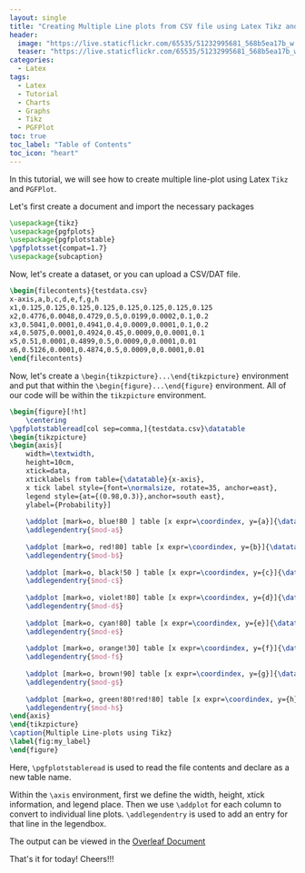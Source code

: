 ```yaml
---
layout: single
title: "Creating Multiple Line plots from CSV file using Latex Tikz and PGFPlot"
header:
  image: "https://live.staticflickr.com/65535/51232995681_568b5ea17b_w.jpg"
  teaser: "https://live.staticflickr.com/65535/51232995681_568b5ea17b_w.jpg"
categories:
  - Latex
tags:
  - Latex
  - Tutorial
  - Charts
  - Graphs
  - Tikz
  - PGFPlot
toc: true
toc_label: "Table of Contents"
toc_icon: "heart"
---
```



In this tutorial, we will see how to create multiple line-plot using Latex `Tikz` and `PGFPlot`.

Let's first create a document and import the necessary packages
```latex
\usepackage{tikz}
\usepackage{pgfplots}
\usepackage{pgfplotstable}
\pgfplotsset{compat=1.7}
\usepackage{subcaption}
```

Now, let's create a dataset, or you can upload a CSV/DAT file.

```latex
\begin{filecontents}{testdata.csv}
x-axis,a,b,c,d,e,f,g,h
x1,0.125,0.125,0.125,0.125,0.125,0.125,0.125,0.125
x2,0.4776,0.0048,0.4729,0.5,0.0199,0.0002,0.1,0.2
x3,0.5041,0.0001,0.4941,0.4,0.0009,0.0001,0.1,0.2
x4,0.5075,0.0001,0.4924,0.45,0.0009,0,0.0001,0.1
x5,0.51,0.0001,0.4899,0.5,0.0009,0,0.0001,0.01
x6,0.5126,0.0001,0.4874,0.5,0.0009,0,0.0001,0.01
\end{filecontents}
```

Now, let's create a `\begin{tikzpicture}...\end{tikzpicture}` environment and put that within the `\begin{figure}...\end{figure}` environment. All of our code will be within the `tikzpicture` environment.

```latex
\begin{figure}[!ht]
    \centering
\pgfplotstableread[col sep=comma,]{testdata.csv}\datatable
\begin{tikzpicture}
\begin{axis}[
    width=\textwidth,
    height=10cm,
    xtick=data,
    xticklabels from table={\datatable}{x-axis},
    x tick label style={font=\normalsize, rotate=35, anchor=east},
    legend style={at={(0.98,0.3)},anchor=south east},
    ylabel={Probability}]
    
    \addplot [mark=o, blue!80 ] table [x expr=\coordindex, y={a}]{\datatable};
    \addlegendentry{$mod-a$}
    
    \addplot [mark=o, red!80] table [x expr=\coordindex, y={b}]{\datatable};
    \addlegendentry{$mod-b$}
    
    \addplot [mark=o, black!50 ] table [x expr=\coordindex, y={c}]{\datatable};
    \addlegendentry{$mod-c$}
    
    \addplot [mark=o, violet!80] table [x expr=\coordindex, y={d}]{\datatable};
    \addlegendentry{$mod-d$}
    
    \addplot [mark=o, cyan!80] table [x expr=\coordindex, y={e}]{\datatable};
    \addlegendentry{$mod-e$}
    
    \addplot [mark=o, orange!30] table [x expr=\coordindex, y={f}]{\datatable};
    \addlegendentry{$mod-f$}
    
    \addplot [mark=o, brown!90] table [x expr=\coordindex, y={g}]{\datatable};
    \addlegendentry{$mod-g$}
    
    \addplot [mark=o, green!80!red!80] table [x expr=\coordindex, y={h}]{\datatable};
    \addlegendentry{$mod-h$}
\end{axis}
\end{tikzpicture}
\caption{Multiple Line-plots using Tikz}
\label{fig:my_label}
\end{figure}
```

Here, `\pgfplotstableread` is used to read the file contents and declare as a new table name.

Within the `\axis` environment, first we define the width, height, xtick information, and legend place. Then we use `\addplot` for each column to convert to individual line plots. `\addlegendentry` is used to add an entry for that line in the legendbox.

The output can be viewed in the [Overleaf Document](https://www.overleaf.com/read/dpkydqvjcpds)

That's it for today! Cheers!!!


<!--stackedit_data:
eyJoaXN0b3J5IjpbMTUyNTcxMjMwNCwtMTg0MzM3NTE4MSwxND
U5MDEzMzMyXX0=
-->